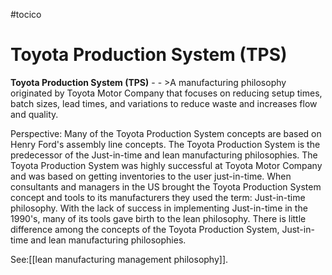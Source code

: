 #tocico

# Toyota Production System (TPS)

<b>Toyota Production System (TPS)</b> -  - &gt;A manufacturing philosophy originated by Toyota Motor Company that focuses on reducing setup times, batch sizes, lead times, and variations to reduce waste and increases flow and quality.
  


Perspective: Many of the Toyota Production System concepts are based on Henry Ford's assembly line concepts.  The Toyota Production System is the predecessor of the Just-in-time and lean manufacturing philosophies.  The Toyota Production System was highly successful at Toyota Motor Company and was based on getting inventories to the user just-in-time. When consultants and managers in the US brought the Toyota Production System concept and tools to its manufacturers they used the term: Just-in-time philosophy.  With the lack of success in implementing Just-in-time in the 1990's, many of its tools gave birth to the lean philosophy.  There is little difference among the concepts of the Toyota Production System, Just-in-time and lean manufacturing philosophies.
 



See:[[lean manufacturing management philosophy]].
